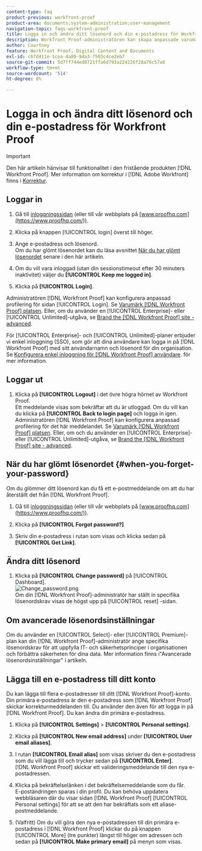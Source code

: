 ```yaml
---
content-type: faq
product-previous: workfront-proof
product-area: documents;system-administration;user-management
navigation-topic: faqs-workfront-proof
title: Logga in och ändra ditt lösenord och din e-postadress för Workfront Proof
description: Workfront Proof-administratören kan skapa anpassade varumärken för inloggningssidan. Se Varumärket på Workfront Proof webbplats. Eller, om du använder Enterprise eller Unlimited edition, se Brand the Workfront Proof site - advanced.
author: Courtney
feature: Workfront Proof, Digital Content and Documents
exl-id: c67d411e-1cea-4a89-94a3-7503c4ce2eb7
source-git-commit: 5d7ff744ed0721ffa6d793a224226f28a76c57a0
workflow-type: tm+mt
source-wordcount: '514'
ht-degree: 0%

---
```


# Logga in och ändra ditt lösenord och din e-postadress för Workfront Proof

>[!IMPORTANT]
>
>Den här artikeln hänvisar till funktionalitet i den fristående produkten [!DNL Workfront Proof]. Mer information om korrektur i [!DNL Adobe Workfront] finns i [Korrektur](../../../review-and-approve-work/proofing/proofing.md).

## Loggar in

1. Gå till [inloggningssidan](https://www.proofhq.com/login) (eller till vår webbplats på [www.proofhq.com](https://www.proofhq.com/)).

1. Klicka på knappen [!UICONTROL login] överst till höger.
1. Ange e-postadress och lösenord.\
   Om du har glömt lösenordet kan du läsa avsnittet [När du har glömt lösenordet](#when-you-forget-your-password) senare i den här artikeln.

1. Om du vill vara inloggad (utan din sessionstimeout efter 30 minuters inaktivitet) väljer du **[!UICONTROL Keep me logged in]**.
1. Klicka på **[!UICONTROL Login]**.

Administratören [!DNL Workfront Proof] kan konfigurera anpassad profilering för sidan [!UICONTROL Login]. Se [Varumärk  [!DNL Workfront Proof] platsen](../../../workfront-proof/wp-acct-admin/branding/brand-wp-site.md). Eller, om du använder en [!UICONTROL Enterprise]- eller [!UICONTROL Unlimited]-utgåva, se [Brand the [!DNL Workfront Proof] site - advanced](../../../workfront-proof/wp-acct-admin/branding/brand-wp-site-advanced.md).

För [!UICONTROL Enterprise]- och [!UICONTROL Unlimited]-planer erbjuder vi enkel inloggning (SSO), som gör att dina användare kan logga in på [!DNL Workfront Proof] med sitt användarnamn och lösenord för din organisation. Se [Konfigurera enkel inloggning för [!DNL Workfront Proof] användare](../../../workfront-proof/wp-acct-admin/account-settings/configure-sso-for-wp-users.md). för mer information.

## Loggar ut

1. Klicka på **[!UICONTROL Logout]** i det övre högra hörnet av Workfront Proof.\
   Ett meddelande visas som bekräftar att du är utloggad. Om du vill kan du klicka på **[!UICONTROL Back to login page]** och logga in igen.\
   Administratören [!DNL Workfront Proof] kan konfigurera anpassad profilering för det här meddelandet. Se [Varumärk  [!DNL Workfront Proof] platsen](../../../workfront-proof/wp-acct-admin/branding/brand-wp-site.md). Eller, om och du använder en [!UICONTROL Enterprise]- eller [!UICONTROL Unlimited]-utgåva, se [Brand the [!DNL Workfront Proof] site - advanced](../../../workfront-proof/wp-acct-admin/branding/brand-wp-site-advanced.md).

## När du har glömt lösenordet {#when-you-forget-your-password}

Om du glömmer ditt lösenord kan du få ett e-postmeddelande om att du har återställt det från [!DNL Workfront Proof].

1. Gå till [inloggningssidan](https://www.proofhq.com/login) (eller till vår webbplats på [www.proofhq.com](https://www.proofhq.com/)).

1. Klicka på **[!UICONTROL Forgot password?]**
1. Skriv din e-postadress i rutan som visas och klicka sedan på **[!UICONTROL Get Link]**.

## Ändra ditt lösenord

1. Klicka på **[!UICONTROL Change password]** på [!UICONTROL Dashboard].\
   ![Change_password.png](assets/change-passowrd-350x95.png)\
   Om din [!DNL Workfront Proof]-administratör har ställt in specifika lösenordskrav visas de högst upp på [!UICONTROL reset] -sidan.

## Om avancerade lösenordsinställningar

Om du använder en [!UICONTROL Select]- eller [!UICONTROL Premium]-plan kan din [!DNL Workfront Proof]-administratör ange specifika lösenordskrav för att uppfylla IT- och säkerhetsprinciper i organisationen och förbättra säkerheten för dina data. Mer information finns i&quot;Avancerade lösenordsinställningar&quot; i artikeln.

## Lägga till en e-postadress till ditt konto

Du kan lägga till flera e-postadresser till ditt [!DNL Workfront Proof]-konto. Din primära e-postadress är den e-postadress som [!DNL Workfront Proof] skickar korrekturmeddelanden till. Du använder den även för att logga in på [!DNL Workfront Proof]. Du kan ändra din primära e-postadress.

1. Klicka på **[!UICONTROL Settings]** > **[!UICONTROL Personal settings]**.

1. Klicka på **[!UICONTROL New email address]** under **[!UICONTROL User email aliases]**.

1. I rutan **[!UICONTROL Email alias]** som visas skriver du den e-postadress som du vill lägga till och trycker sedan på **[!UICONTROL Enter]**.\
   [!DNL Workfront Proof] skickar ett valideringsmeddelande till den nya e-postadressen.

1. Klicka på bekräftelselänken i det bekräftelsemeddelande som du får.\
   E-poständringen sparas i din profil. Du kan behöva uppdatera webbläsaren där du visar sidan [!DNL Workfront Proof] [!UICONTROL Personal settings] för att se att den har bekräftats som ett aliase-postmeddelande.
1. (Valfritt) Om du vill göra den nya e-postadressen till din primära e-postadress i [!DNL Workfront Proof] klickar du på knappen [!UICONTROL More] (tre punkter) längst till höger om adressen och sedan på **[!UICONTROL Make primary email]** på menyn som visas.
